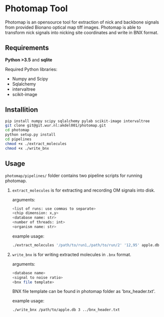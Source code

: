 # Photomap Tool

Photomap is an opensource tool for extraction of nick and backbone signals from provided Bionano optical map tiff images. Photomap is able to transform nick signals into nicking site coordinates and write in BNX format.


## Requirements

**Python >3.5** and 
**sqlite**

Required Python libraries:

* Numpy and Scipy
* Sqlalchemy
* intervaltree
* scikit-image


## Installition

```bash
pip install numpy scipy sqlalchemy pylab scikit-image intervaltree
git clone git@git.wur.nl:akdel001/photomap.git
cd photomap
python setup.py install
cd pipelines
chmod +x ./extract_molecules
chmod +x ./write_bnx
```

## Usage

`photomap/pipelines/` folder contains two pipeline scripts for running photomap.


1. `extract_molecules` is for extracting and recording OM signals into disk.

    arguments: 
    ```bash
    <list of runs: use commas to separate> 
    <chip dimension: x,y> 
    <database name: str>
    <number of threads: int> 
    <organism name: str>
    ```

    example usage:

    ```bash
    ./extract_molecules '/path/to/run1,/path/to/run/2' '12,95' apple.db 10 apple
    ```

2. `write_bnx` is for writing extracted molecules in `.bnx` format.
    
    arguments:
    ```bash 
    <database name> 
    <signal to noise ratio> 
    <bnx file template>
    ```

    BNX file template can be found in photomap folder as 'bnx_header.txt'.
    
    example usage:
    ```bash
    ./write_bnx /path/to/apple.db 3 ../bnx_header.txt
    ```